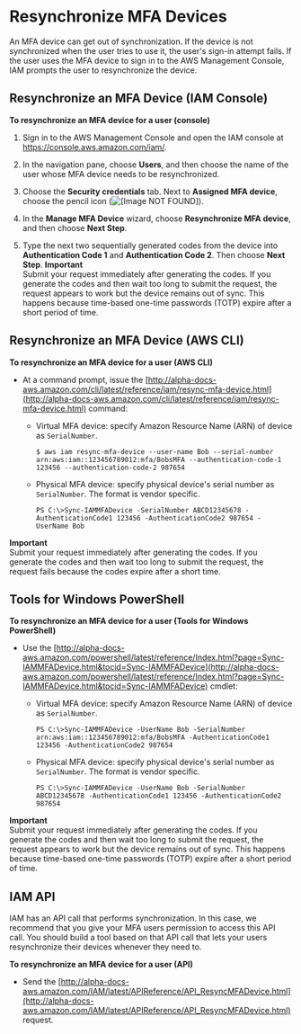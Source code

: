 # Resynchronize MFA Devices<a name="id_credentials_mfa_sync"></a>

An MFA device can get out of synchronization\. If the device is not synchronized when the user tries to use it, the user's sign\-in attempt fails\. If the user uses the MFA device to sign in to the AWS Management Console, IAM prompts the user to resynchronize the device\.

## Resynchronize an MFA Device \(IAM Console\)<a name="id_credentials_mfa_sync_console"></a>

**To resynchronize an MFA device for a user \(console\)**

1. Sign in to the AWS Management Console and open the IAM console at [https://console\.aws\.amazon\.com/iam/](https://console.aws.amazon.com/iam/)\.

1. In the navigation pane, choose **Users**, and then choose the name of the user whose MFA device needs to be resynchronized\.

1. Choose the **Security credentials** tab\. Next to **Assigned MFA device**, choose the pencil icon \(![\[Image NOT FOUND\]](http://alpha-docs-aws.amazon.com/IAM/latest/UserGuide/images/pencil_edit_icon.png)\)\.

1. In the **Manage MFA Device** wizard, choose **Resynchronize MFA device**, and then choose **Next Step**\.

1. Type the next two sequentially generated codes from the device into **Authentication Code 1** and **Authentication Code 2**\. Then choose **Next Step**\.
**Important**  
Submit your request immediately after generating the codes\. If you generate the codes and then wait too long to submit the request, the request appears to work but the device remains out of sync\. This happens because time\-based one\-time passwords \(TOTP\) expire after a short period of time\.

## Resynchronize an MFA Device \(AWS CLI\)<a name="id_credentials_mfa_sync_cli"></a>

**To resynchronize an MFA device for a user \(AWS CLI\)**

+ At a command prompt, issue the [http://alpha-docs-aws.amazon.com/cli/latest/reference/iam/resync-mfa-device.html](http://alpha-docs-aws.amazon.com/cli/latest/reference/iam/resync-mfa-device.html) command:

  + Virtual MFA device: specify Amazon Resource Name \(ARN\) of device as `SerialNumber`\.

    ```
    $ aws iam resync-mfa-device --user-name Bob --serial-number arn:aws:iam::123456789012:mfa/BobsMFA --authentication-code-1 123456 --authentication-code-2 987654
    ```

  + Physical MFA device: specify physical device's serial number as `SerialNumber`\. The format is vendor specific\.

    ```
    PS C:\>Sync-IAMMFADevice -SerialNumber ABCD12345678 -AuthenticationCode1 123456 -AuthenticationCode2 987654 -UserName Bob
    ```
**Important**  
Submit your request immediately after generating the codes\. If you generate the codes and then wait too long to submit the request, the request fails because the codes expire after a short time\.

## Tools for Windows PowerShell<a name="id_credentials_mfa_sync_twp"></a>

**To resynchronize an MFA device for a user \(Tools for Windows PowerShell\)**

+ Use the [http://alpha-docs-aws.amazon.com/powershell/latest/reference/Index.html?page=Sync-IAMMFADevice.html&tocid=Sync-IAMMFADevice](http://alpha-docs-aws.amazon.com/powershell/latest/reference/Index.html?page=Sync-IAMMFADevice.html&tocid=Sync-IAMMFADevice) cmdlet:

  + Virtual MFA device: specify Amazon Resource Name \(ARN\) of device as `SerialNumber`\.

    ```
    PS C:\>Sync-IAMMFADevice -UserName Bob -SerialNumber arn:aws:iam::123456789012:mfa/BobsMFA -AuthenticationCode1 123456 -AuthenticationCode2 987654 
    ```

  + Physical MFA device: specify physical device's serial number as `SerialNumber`\. The format is vendor specific\.

    ```
    PS C:\>Sync-IAMMFADevice -UserName Bob -SerialNumber ABCD12345678 -AuthenticationCode1 123456 -AuthenticationCode2 987654 
    ```
**Important**  
Submit your request immediately after generating the codes\. If you generate the codes and then wait too long to submit the request, the request appears to work but the device remains out of sync\. This happens because time\-based one\-time passwords \(TOTP\) expire after a short period of time\.

## IAM API<a name="id_credentials_mfa_sync_api"></a>

IAM has an API call that performs synchronization\. In this case, we recommend that you give your MFA users permission to access this API call\. You should build a tool based on that API call that lets your users resynchronize their devices whenever they need to\.

**To resynchronize an MFA device for a user \(API\)**

+ Send the [http://alpha-docs-aws.amazon.com/IAM/latest/APIReference/API_ResyncMFADevice.html](http://alpha-docs-aws.amazon.com/IAM/latest/APIReference/API_ResyncMFADevice.html) request\.